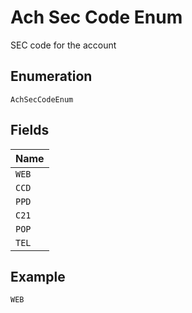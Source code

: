 
# Ach Sec Code Enum

SEC code for the account

## Enumeration

`AchSecCodeEnum`

## Fields

| Name |
|  --- |
| `WEB` |
| `CCD` |
| `PPD` |
| `C21` |
| `POP` |
| `TEL` |

## Example

```
WEB
```


